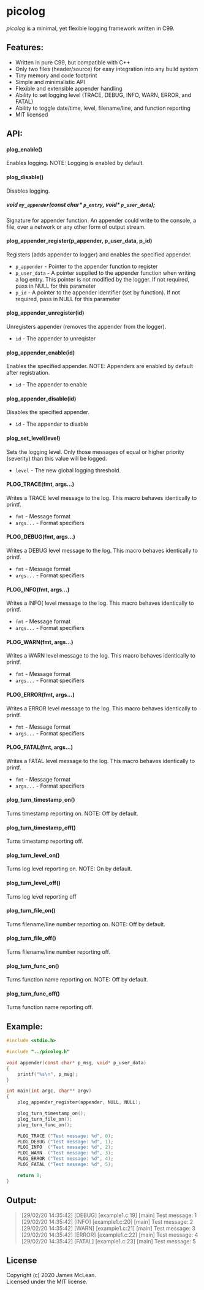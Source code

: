 picolog
========

*picolog* is a minimal, yet flexible logging framework written in C99.

Features:
--------

- Written in pure C99, but compatible with C++
- Only two files (header/source) for easy integration into any build system
- Tiny memory and code footprint
- Simple and minimalistic API
- Flexible and extensible appender handling
- Ability to set logging level (TRACE, DEBUG, INFO, WARN, ERROR, and FATAL)
- Ability to toggle date/time, level, filename/line, and function reporting
- MIT licensed

API:
--------

#### plog_enable()

Enables logging. NOTE: Logging is enabled by default.

#### plog_disable()

Disables logging.

##### void `my_appender`(const char* `p_entry`, void* `p_user_data`);

Signature for appender function. An appender could write to the console, a file, over a network or any other form of output stream.

#### plog_appender_register(p_appender, p_user_data, p_id)

Registers (adds appender to logger) and enables the specified appender.

- `p_appender`  - Pointer to the appender function to register
- `p_user_data` - A pointer supplied to the appender function when writing a log
                  entry. This pointer is not modified by the logger. If not
                  required, pass in NULL for this parameter
- `p_id`        - A pointer to the appender identifier (set by function). If not
                  required, pass in NULL for this parameter

#### plog_appender_unregister(id)

Unregisters appender (removes the appender from the logger).

- `id` - The appender to unreqister

#### plog_appender_enable(id)

Enables the specified appender. NOTE: Appenders are enabled by default after
registration.

- `id` - The appender to enable

#### plog_appender_disable(id)

Disables the specified appender.

- `id` - The appender to disable

#### plog_set_level(level)

Sets the logging level. Only those messages of equal or higher priority
(severity) than this value will be logged.

- `level` - The new global logging threshold.

#### PLOG_TRACE(fmt, args...)

Writes a TRACE level message to the log. This macro behaves identically to
printf.

- `fmt`     - Message format
- `args...` - Format specifiers

#### PLOG_DEBUG(fmt, args...)

Writes a DEBUG level message to the log. This macro behaves identically to
printf.

- `fmt`     - Message format
- `args...` - Format specifiers

#### PLOG_INFO(fmt, args...)

Writes a INFO( level message to the log. This macro behaves identically to
printf.

- `fmt`     - Message format
- `args...` - Format specifiers

#### PLOG_WARN(fmt, args...)

Writes a WARN level message to the log. This macro behaves identically to
printf.

- `fmt`     - Message format
- `args...` - Format specifiers

#### PLOG_ERROR(fmt, args...)

Writes a ERROR level message to the log. This macro behaves identically to
printf.

- `fmt`     - Message format
- `args...` - Format specifiers

#### PLOG_FATAL(fmt, args...)

Writes a FATAL level message to the log. This macro behaves identically to
printf.

- `fmt`     - Message format
- `args...` - Format specifiers

#### plog_turn_timestamp_on()

Turns timestamp reporting on. NOTE: Off by default.

#### plog_turn_timestamp_off()

Turns timestamp reporting off.

#### plog_turn_level_on()

Turns log level reporting on. NOTE: On by default.

#### plog_turn_level_off()

Turns log level reporting off

#### plog_turn_file_on()

Turns filename/line number reporting on. NOTE: Off by default.

#### plog_turn_file_off()

Turns filename/line number reporting off.

#### plog_turn_func_on()

Turns function name reporting on. NOTE: Off by default.

#### plog_turn_func_off()

Turns function name reporting off.

Example:
--------

```C
#include <stdio.h>

#include "../picolog.h"

void appender(const char* p_msg, void* p_user_data)
{
    printf("%s\n", p_msg);
}

int main(int argc, char** argv)
{
    plog_appender_register(appender, NULL, NULL);

    plog_turn_timestamp_on();
    plog_turn_file_on();
    plog_turn_func_on();

    PLOG_TRACE ("Test message: %d", 0);
    PLOG_DEBUG ("Test message: %d", 1);
    PLOG_INFO  ("Test message: %d", 2);
    PLOG_WARN  ("Test message: %d", 3);
    PLOG_ERROR ("Test message: %d", 4);
    PLOG_FATAL ("Test message: %d", 5);

    return 0;
}
```

Output:
--------

>[29/02/20 14:35:42] [DEBUG] [example1.c:19] [main] Test message: 1<br/>
>[29/02/20 14:35:42] [INFO] [example1.c:20] [main] Test message: 2<br/>
>[29/02/20 14:35:42] [WARN] [example1.c:21] [main] Test message: 3<br/>
>[29/02/20 14:35:42] [ERROR] [example1.c:22] [main] Test message: 4<br/>
>[29/02/20 14:35:42] [FATAL] [example1.c:23] [main] Test message: 5

## License
Copyright (c) 2020 James McLean.<br/>
Licensed under the MIT license.
